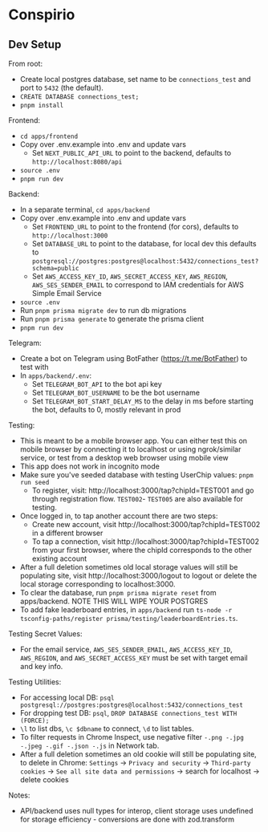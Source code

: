 # Conspirio

## Dev Setup

From root:

- Create local postgres database, set name to be `connections_test` and port to `5432` (the default).
- `CREATE DATABASE connections_test;`
- `pnpm install`

Frontend:

- `cd apps/frontend`
- Copy over .env.example into .env and update vars
  - Set `NEXT_PUBLIC_API_URL` to point to the backend, defaults to `http://localhost:8080/api`
- `source .env`
- `pnpm run dev`

Backend:

- In a separate terminal, `cd apps/backend`
- Copy over .env.example into .env and update vars
  - Set `FRONTEND_URL` to point to the frontend (for cors), defaults to `http://localhost:3000`
  - Set `DATABASE_URL` to point to the database, for local dev this defaults to `postgresql://postgres:postgres@localhost:5432/connections_test?schema=public`
  - Set `AWS_ACCESS_KEY_ID`, `AWS_SECRET_ACCESS_KEY`, `AWS_REGION`, `AWS_SES_SENDER_EMAIL` to correspond to IAM credentials for AWS Simple Email Service
- `source .env`
- Run `pnpm prisma migrate dev` to run db migrations
- Run `pnpm prisma generate` to generate the prisma client
- `pnpm run dev`

Telegram:

- Create a bot on Telegram using BotFather (https://t.me/BotFather) to test with
- In `apps/backend/.env`:
  - Set `TELEGRAM_BOT_API` to the bot api key
  - Set `TELEGRAM_BOT_USERNAME` to be the bot username
  - Set `TELEGRAM_BOT_START_DELAY_MS` to the delay in ms before starting the bot, defaults to 0, mostly relevant in prod

Testing:

- This is meant to be a mobile browser app. You can either test this on mobile browser by connecting it to localhost or using ngrok/similar service, or test from a desktop web browser using mobile view
- This app does not work in incognito mode
- Make sure you've seeded database with testing UserChip values: `pnpm run seed`
  - To register, visit: http://localhost:3000/tap?chipId=TEST001 and go through registration flow. `TEST002`- `TEST005` are also available for testing.
- Once logged in, to tap another account there are two steps:
  - Create new account, visit http://localhost:3000/tap?chipId=TEST002 in a different browser
  - To tap a connection, visit http://localhost:3000/tap?chipId=TEST002 from your first browser, where the chipId corresponds to the other existing account
- After a full deletion sometimes old local storage values will still be populating site, visit http://localhost:3000/logout to logout or delete the local storage corresponding to localhost:3000.
- To clear the database, run `pnpm prisma migrate reset` from apps/backend. NOTE THIS WILL WIPE YOUR POSTGRES
- To add fake leaderboard entries, in `apps/backend` run `ts-node -r tsconfig-paths/register prisma/testing/leaderboardEntries.ts`.

Testing Secret Values:

- For the email service, `AWS_SES_SENDER_EMAIL`, `AWS_ACCESS_KEY_ID`, `AWS_REGION`, and `AWS_SECRET_ACCESS_KEY` must be set with target email and key info.

Testing Utilities:

- For accessing local DB: `psql postgresql://postgres:postgres@localhost:5432/connections_test`
- For dropping test DB: `psql`, `DROP DATABASE connections_test WITH (FORCE);`
- `\l` to list dbs, `\c $dbname` to connect, `\d` to list tables.
- To filter requests in Chrome Inspect, use negative filter `-.png -.jpg -.jpeg -.gif -.json -.js` in Network tab.
- After a full deletion sometimes an old cookie will still be populating site, to delete in Chrome: `Settings` -> `Privacy and security` -> `Third-party cookies` -> `See all site data and permissions` -> search for localhost -> delete cookies

Notes:

- API/backend uses null types for interop, client storage uses undefined for storage efficiency - conversions are done with zod.transform
